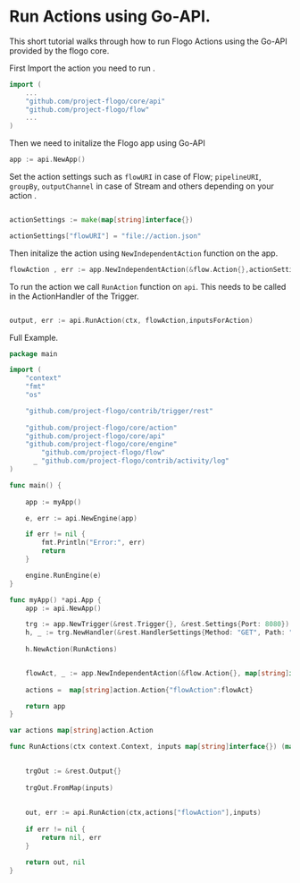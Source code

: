 # Run Actions using Go-API.

This short tutorial walks through how to run Flogo Actions using the Go-API provided by the flogo core.

First Import the action you need to run .

```go 
import (
    ...
    "github.com/project-flogo/core/api"
    "github.com/project-flogo/flow"
    ...
)
```

Then we need to initalize the Flogo app using Go-API

```go
app := api.NewApp()
```

Set the action settings such as `flowURI` in case of Flow; `pipelineURI`, `groupBy`, `outputChannel` in case of Stream and others depending on your action .
```go

actionSettings := make(map[string]interface{})

actionSettings["flowURI"] = "file://action.json"
```

Then initalize the action using  `NewIndependentAction` function on the app.

```go
flowAction , err := app.NewIndependentAction(&flow.Action{},actionSettings)

```

To run the action we call `RunAction` function on `api`. This needs to be called in the ActionHandler of the Trigger. 

```go

output, err := api.RunAction(ctx, flowAction,inputsForAction)

```

Full Example.
```go
package main

import (
	"context"
	"fmt"
	"os"

	"github.com/project-flogo/contrib/trigger/rest"
	
	"github.com/project-flogo/core/action"
	"github.com/project-flogo/core/api"
	"github.com/project-flogo/core/engine"
        "github.com/project-flogo/flow"
      _ "github.com/project-flogo/contrib/activity/log"
)

func main() {
	
	app := myApp()

	e, err := api.NewEngine(app)

	if err != nil {
		fmt.Println("Error:", err)
		return
	}

	engine.RunEngine(e)
}

func myApp() *api.App {
	app := api.NewApp()

	trg := app.NewTrigger(&rest.Trigger{}, &rest.Settings{Port: 8080})
	h, _ := trg.NewHandler(&rest.HandlerSettings{Method: "GET", Path: "/blah/:num"})
	
	h.NewAction(RunActions)


	flowAct, _ := app.NewIndependentAction(&flow.Action{}, map[string]interface{}{"flowURI": "file://sampleflow.json"})
	
	actions =  map[string]action.Action{"flowAction":flowAct}

	return app
}

var actions map[string]action.Action

func RunActions(ctx context.Context, inputs map[string]interface{}) (map[string]interface{}, error) {

	
	trgOut := &rest.Output{}
	
	trgOut.FromMap(inputs)
	
	
	out, err := api.RunAction(ctx,actions["flowAction"],inputs)
	
	if err != nil {
		return nil, err
	}

	return out, nil
}

```
